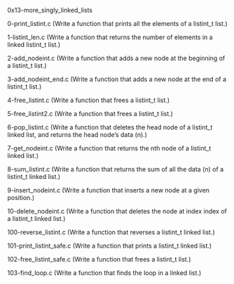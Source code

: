 0x13-more_singly_linked_lists

0-print_listint.c (Write a function that prints all the elements of a listint_t list.)

1-listint_len.c (Write a function that returns the number of elements in a linked listint_t list.)

2-add_nodeint.c (Write a function that adds a new node at the beginning of a listint_t list.)

3-add_nodeint_end.c (Write a function that adds a new node at the end of a listint_t list.)

4-free_listint.c (Write a function that frees a listint_t list.)

5-free_listint2.c (Write a function that frees a listint_t list.)

6-pop_listint.c (Write a function that deletes the head node of a listint_t linked list, and returns the head node’s data (n).)

7-get_nodeint.c (Write a function that returns the nth node of a listint_t linked list.)

8-sum_listint.c (Write a function that returns the sum of all the data (n) of a listint_t linked list.)

9-insert_nodeint.c (Write a function that inserts a new node at a given position.)

10-delete_nodeint.c (Write a function that deletes the node at index index of a listint_t linked list.)

100-reverse_listint.c (Write a function that reverses a listint_t linked list.)

101-print_listint_safe.c (Write a function that prints a listint_t linked list.)

102-free_listint_safe.c (Write a function that frees a listint_t list.)

103-find_loop.c (Write a function that finds the loop in a linked list.)
